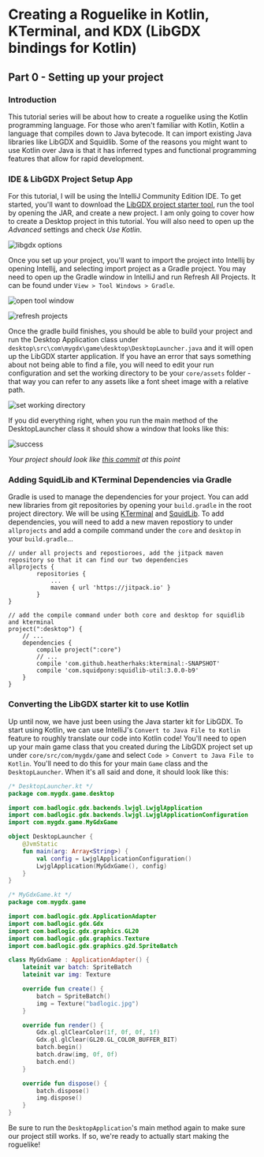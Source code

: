 # Creating a Roguelike in Kotlin, KTerminal, and KDX (LibGDX bindings for Kotlin)

## Part 0 - Setting up your project

### Introduction
This tutorial series will be about how to create a roguelike using the Kotlin programming language.
For those who aren't familiar with Kotlin, Kotlin a language that compiles down
to Java bytecode. It can import existing Java libraries like LibGDX and Squidlib.
Some of the reasons you might want to use Kotlin over Java is that it has inferred
types and functional programming features that allow for rapid development.

### IDE & LibGDX Project Setup App
For this tutorial, I will be using the IntelliJ Community Edition IDE.
To get started, you'll want to download the [LibGDX project starter tool](https://libgdx.badlogicgames.com/download.html), run the
tool by opening the JAR, and create a new project. I am only going to cover how to create a Desktop project in this tutorial. 
You will also need to open up the *Advanced* settings and check *Use Kotlin*. 

<!-- Show screenshot of libgdx set up options -->
![libgdx options](images/libgdxSetupConfig.png)

Once you set up your project, you'll want to import the project into Intellij by opening Intellij,
and selecting import project as a Gradle project. You may need to open up the Gradle window in IntelliJ and run Refresh All Projects. It
can be found under `View > Tool Windows > Gradle`.  

![open tool window](images/openGradleToolWindow.png)

![refresh projects](images/refreshGradleProjects.png)

Once the gradle build finishes, you should be able to build your project and run the Desktop Application
class under `desktop\src\com\mygdx\game\desktop\DesktopLauncher.java` and it will open up the LibGDX starter application. If you have
an error that says something about not being able to find a file, you will need to edit your run configuration
and set the working directory to be your `core/assets` folder - that way you can refer to any assets like a font sheet image
with a relative path.

![set working directory](images/selectWorkingDirectory.png)

If you did everything right, when you run the main method of the DesktopLauncher class it should show a window that looks
like this:

![success](images/projectSetupWorked.png)

*Your project should look like [this commit](https://github.com/Larkenx/kotlin-roguelike-tutorial/commit/f100188a6239c267ac039aaa60aa6ab605a88362) at this point* 

### Adding SquidLib and KTerminal Dependencies via Gradle
Gradle is used to manage the dependencies for your project.
You can add new libraries from git repositories by opening your `build.gradle` in the root project directory. We will be using
[KTerminal](https://github.com/heatherhaks/kterminal) and [SquidLib](https://github.com/SquidPony/SquidLib).
To add dependencies, you will need to add a new maven repostiory to under `allprojects` and add 
a compile command under the `core` and `desktop` in your `build.gradle`...


```
// under all projects and repostioroes, add the jitpack maven repository so that it can find our two dependencies
allprojects {
        repositories {
            ...
            maven { url 'https://jitpack.io' }
        }
}
```

```
// add the compile command under both core and desktop for squidlib and kterminal
project(":desktop") {
    // ...
    dependencies {
        compile project(":core")
        // ...
        compile 'com.github.heatherhaks:kterminal:-SNAPSHOT'
        compile 'com.squidpony:squidlib-util:3.0.0-b9'
    }
}
```

### Converting the LibGDX starter kit to use Kotlin
Up until now, we have just been using the Java starter kit for LibGDX. To start using Kotlin, we can use IntelliJ's 
`Convert to Java File to Kotlin` feature to roughly translate our code into Kotlin code! You'll need to open up your
main game class that you created during the LibGDX project set up under `core/src/com/mygdx/game` and select `Code > Convert to Java File to Kotlin`.
You'll need to do this for your main `Game` class and the `DesktopLauncher`. When it's all said and done, it should look like this:

```kotlin
/* DesktopLauncher.kt */
package com.mygdx.game.desktop

import com.badlogic.gdx.backends.lwjgl.LwjglApplication
import com.badlogic.gdx.backends.lwjgl.LwjglApplicationConfiguration
import com.mygdx.game.MyGdxGame

object DesktopLauncher {
    @JvmStatic
    fun main(arg: Array<String>) {
        val config = LwjglApplicationConfiguration()
        LwjglApplication(MyGdxGame(), config)
    }
}
```

```kotlin
/* MyGdxGame.kt */
package com.mygdx.game

import com.badlogic.gdx.ApplicationAdapter
import com.badlogic.gdx.Gdx
import com.badlogic.gdx.graphics.GL20
import com.badlogic.gdx.graphics.Texture
import com.badlogic.gdx.graphics.g2d.SpriteBatch

class MyGdxGame : ApplicationAdapter() {
    lateinit var batch: SpriteBatch
    lateinit var img: Texture

    override fun create() {
        batch = SpriteBatch()
        img = Texture("badlogic.jpg")
    }

    override fun render() {
        Gdx.gl.glClearColor(1f, 0f, 0f, 1f)
        Gdx.gl.glClear(GL20.GL_COLOR_BUFFER_BIT)
        batch.begin()
        batch.draw(img, 0f, 0f)
        batch.end()
    }

    override fun dispose() {
        batch.dispose()
        img.dispose()
    }
}

```

Be sure to run the `DesktopApplication`'s main method again to make sure our project still works. If so, we're ready to actually start
making the roguelike!